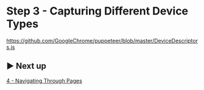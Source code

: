 # Step 3 - Capturing Different Device Types

https://github.com/GoogleChrome/puppeteer/blob/master/DeviceDescriptors.js

## ▶️ Next up

[4 - Navigating Through Pages](./04_navigating_through_pages.md)

